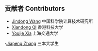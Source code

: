 ## 贡献者 Contributors

- [Jindong Wang](http://jd92.wang) 中国科学院计算技术研究所
- [Xiandong QI](https://xiandong79.github.io) 香港科技大学
- [Youjie Xia](https://youjiexia.github.io) 上海交通大学






























-[Jiapeng Zhang](https://www.zhihu.com/people/jiapengzhang) 三本大学生
